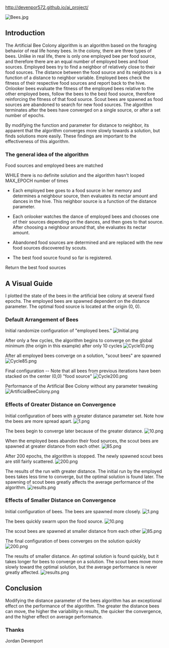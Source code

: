 <http://devenpor572.github.io/ai_project/>

![Bees.jpg](https://bitbucket.org/repo/q4XX5y/images/1858731202-Bees.jpg)

## Introduction ##

The Artificial Bee Colony algorithm is an algorithm based on the foraging behavior of real life honey bees. In the colony, there are three types of bees. Unlike in real life, there is only one employed bee per food source, and therefore there are an equal number of employed bees and food sources. Employed bees try to find a neighbor of relatively close to their food sources. The distance between the food source and its neighbors is a function of a distance to neighbor variable. Employed bees check the fitness of their respective food sources and report back to the hive. Onlooker bees evaluate the fitness of the employed bees relative to the other employed bees, follow the bees to the best food source, therefore reinforcing the fitness of that food source. Scout bees are spawned as food sources are abandoned to search for new food sources. The algorithm terminates after the bees have converged on a single source, or after a set number of epochs.

By modifying the function and parameter for distance to neighbor, its apparent that the algorithm converges more slowly towards a solution, but finds solutions more easily. These findings are important to the effectiveness of this algorithm.

### The general idea of the algorithm ###

Food sources and employed bees are matched

WHILE there is no definite solution and the algorithm hasn't looped MAX_EPOCH number of times

 - Each employed bee goes to a food source in her memory and determines a neighbour source, then evaluates its nectar amount and dances in the hive. This neighbor source is a function of the distance parameter.

 - Each onlooker watches the dance of employed bees and chooses one of their sources depending on the dances, and then goes to that source. After choosing a neighbour around that, she evaluates its nectar amount.

 - Abandoned food sources are determined and are replaced with the new food sources discovered by scouts.

- The best food source found so far is registered.

Return the best food sources

## A Visual Guide ##

I plotted the state of the bees in the artificial bee colony at several fixed epochs. The employed bees are spawned dependent on the distance parameter. The optimal food source is located at the origin (0, 0).

### Default Arrangement of Bees ###

Initial randomize configuration of "employed bees." 
![Initial.png](https://bitbucket.org/repo/q4XX5y/images/217938213-Initial.png)

After only a few cycles, the algorithm begins to converge on the global minimum (the origin in this example) after only 10 cycles
![Cycle10.png](https://bitbucket.org/repo/q4XX5y/images/1292224664-Cycle10.png)

After all employed bees converge on a solution, "scout bees" are spawned
![Cycle85.png](https://bitbucket.org/repo/q4XX5y/images/3725638092-Cycle85.png)

Final configuration -- Note that all bees from previous iterations have been stacked on the center (0,0) "food source"
![Cycle200.png](https://bitbucket.org/repo/q4XX5y/images/3228738010-Cycle200.png)

Performance of the Artificial Bee Colony without any parameter tweaking
![ArtificialBeeColony.png](https://bitbucket.org/repo/q4XX5y/images/1339486431-ArtificialBeeColony.png)

### Effects of Greater Distance on Convergence ###

Initial configuration of bees with a greater distance parameter set. Note how the bees are more spread apart.
![1.png](https://bitbucket.org/repo/q4XX5y/images/1650011785-1.png)

The bees begin to converge later because of the greater distance.
![10.png](https://bitbucket.org/repo/q4XX5y/images/2396434634-10.png)

When the employed bees abandon their food sources, the scout bees are spawned at greater distance from each other.
![85.png](https://bitbucket.org/repo/q4XX5y/images/681249855-85.png)

After 200 epochs, the algorithm is stopped. The newly spawned scout bees are still fairly scattered.
![200.png](https://bitbucket.org/repo/q4XX5y/images/1341039890-200.png)

The results of the run with greater distance. The initial run by the employed bees takes less time to converge, but the optimal solution is found later. The spawning of scout bees greatly affects the average performance of the algorithm.
![results.png](https://bitbucket.org/repo/q4XX5y/images/1211122148-results.png)

### Effects of Smaller Distance on Convergence ###

Initial configuration of bees. The bees are spawned more closely.
![1.png](https://bitbucket.org/repo/q4XX5y/images/3940758951-1.png)

The bees quickly swarm upon the food source.
![10.png](https://bitbucket.org/repo/q4XX5y/images/2923254128-10.png)

The scout bees are spawned at smaller distance from each other
![85.png](https://bitbucket.org/repo/q4XX5y/images/599805997-85.png)

The final configuration of bees converges on the solution quickly
![200.png](https://bitbucket.org/repo/q4XX5y/images/1983623346-200.png)

The results of smaller distance. An optimal solution is found quickly, but it takes longer for bees to converge on a solution. The scout bees move more slowly toward the optimal solution, but the average performance is never greatly affected.
![results.png](https://bitbucket.org/repo/q4XX5y/images/2380272736-results.png)

## Conclusion ##

Modifying the distance parameter of the bees algorithm has an exceptional effect on the performance of the algorithm. The greater the distance bees can move, the higher the variability in results, the quicker the convergence, and the higher effect on average performance.

### Thanks ###
Jordan Devenport
